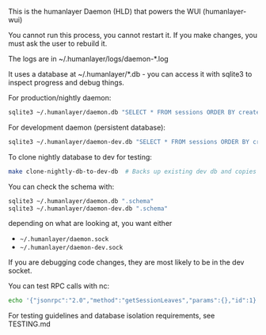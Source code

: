This is the humanlayer Daemon (HLD) that powers the WUI (humanlayer-wui)

You cannot run this process, you cannot restart it. If you make changes, you must ask the user to rebuild it.

The logs are in ~/.humanlayer/logs/daemon-*.log

It uses a database at ~/.humanlayer/*.db - you can access it with sqlite3 to inspect progress and debug things.

For production/nightly daemon:
```bash
sqlite3 ~/.humanlayer/daemon.db "SELECT * FROM sessions ORDER BY created_at DESC LIMIT 5;"
```

For development daemon (persistent database):
```bash
sqlite3 ~/.humanlayer/daemon-dev.db "SELECT * FROM sessions ORDER BY created_at DESC LIMIT 5;"
```

To clone nightly database to dev for testing:
```bash
make clone-nightly-db-to-dev-db  # Backs up existing dev db and copies nightly to dev
```

You can check the schema with:
```bash
sqlite3 ~/.humanlayer/daemon.db ".schema"
sqlite3 ~/.humanlayer/daemon-dev.db ".schema"
```


depending on what are looking at, you want either

- `~/.humanlayer/daemon.sock`
- `~/.humanlayer/daemon-dev.sock`

If you are debugging code changes, they are most likely to be in the dev socket.

You can test RPC calls with nc:

```bash
echo '{"jsonrpc":"2.0","method":"getSessionLeaves","params":{},"id":1}' | nc -U SOCKET_PATH | jq '.'
```


For testing guidelines and database isolation requirements, see TESTING.md
